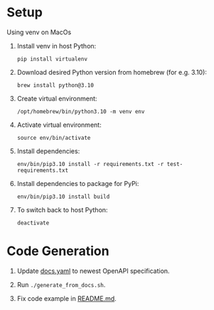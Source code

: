 # Setup

Using venv on MacOs

1. Install venv in host Python:

   `pip install virtualenv`

2. Download desired Python version from homebrew (for e.g. 3.10):

   `brew install python@3.10`

3. Create virtual environment:

   `/opt/homebrew/bin/python3.10 -m venv env`

4. Activate virtual environment:

   `source env/bin/activate`

5. Install dependencies:

   `env/bin/pip3.10 install -r requirements.txt -r test-requirements.txt`

6. Install dependencies to package for PyPi:

   `env/bin/pip3.10 install build`

7. To switch back to host Python:

   `deactivate`

# Code Generation

1. Update [docs.yaml]() to newest OpenAPI specification.

2. Run `./generate_from_docs.sh`.

3. Fix code example in [README.md]().